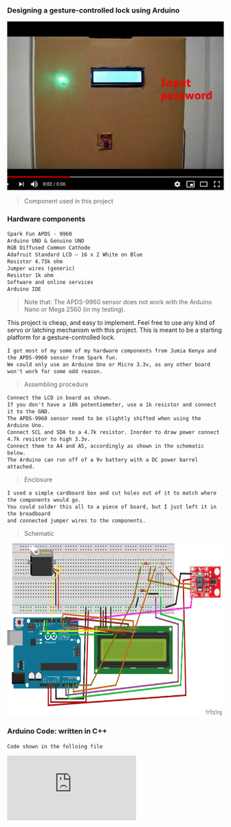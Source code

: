 
### Designing a gesture-controlled lock using Arduino
[![Watch the video](https://raw.githubusercontent.com/danielmuthama/Gesture-controlled-lock-in-Arduino/master/components/Screenshot_2020-09-29%20Webmole%200%203%20Open%20Source%20Application%20Presentation.png)](https://youtu.be/VZHX5NwCBbw)
> Component used in this project
### Hardware components

    Spark Fun APDS - 9960
    Arduino UNO & Genuino UNO
    RGB Diffused Common Cathode
    Adafruit Standard LCD – 16 x 2 White on Blue
    Resistor 4.75k ohm
    Jumper wires (generic)
    Resistor 1k ohm
    Software and online services
    Arduino IDE

> Note that:
    The APDS-9960 sensor does not work with the Arduino Nano or Mega 2560 (in my testing).

This project is cheap, and easy to implement. Feel free to use any kind of servo or latching mechanism with this project. This is meant to be a starting platform for a gesture-controlled lock.

    I got most of my some of my hardware components from Jumia Kenya and the APDS-9960 sensor from Spark fun.
    We could only use an Arduino Uno or Micro 3.3v, as any other board won't work for some odd reason.
> Assembling procedure

    Connect the LCD in board as shown.
    If you don't have a 10k potentiometer, use a 1k resistor and connect it to the GND. 
    The APDS-9960 sensor need to be slightly shifted when using the Arduino Uno.
    Connect SCL and SDA to a 4.7k resistor. Inorder to draw power connect 4.7k resistor to high 3.3v.
    Connect them to A4 and A5, accordingly as shown in the schematic below. 
    The Arduino can run off of a 9v battery with a DC power barrel attached.
> Enclosure

    I used a simple cardboard box and cut holes out of it to match where the components would go.
    You could solder this all to a piece of board, but I just left it in the breadboard
    and connected jumper wires to the components.
  
> Schematic
<img src="https://raw.githubusercontent.com/danielmuthama/Gesture-controlled-lock-in-Arduino/master/schematic_bb3_ojGtzuoycT.png" width="500" height="400" />

### Arduino Code: written in C++
    Code shown in the folloing file 
    
  ![Arduinominiproject.mm](https://github.com/danielmuthama/Gesture-controlled-lock-in-Arduino/blob/master/Arduinominiproject.mm)
